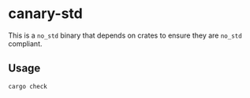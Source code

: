 # canary-std

This is a `no_std` binary that depends on crates to ensure they are `no_std` compliant.

## Usage

```sh
cargo check
```
